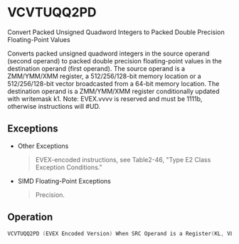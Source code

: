 # VCVTUQQ2PD

Convert Packed Unsigned Quadword Integers to Packed Double Precision Floating-Point Values

Converts packed unsigned quadword integers in the source operand (second operand) to packed double precision floating-point values in the destination operand (first operand).
The source operand is a ZMM/YMM/XMM register, a 512/256/128-bit memory location or a 512/256/128-bit vector broadcasted from a 64-bit memory location.
The destination operand is a ZMM/YMM/XMM register conditionally updated with writemask k1.
Note: EVEX.vvvv is reserved and must be 1111b, otherwise instructions will #UD.

## Exceptions

- Other Exceptions
  > EVEX-encoded instructions, see Table2-46,
  >  "Type E2 Class Exception Conditions."
- SIMD Floating-Point Exceptions
  > Precision.

## Operation

```C
VCVTUQQ2PD (EVEX Encoded Version) When SRC Operand is a Register(KL, VL) = (2, 128), (4, 256), (8, 512)IF (VL == 512) AND (EVEX.b == 1) THENSET_ROUNDING_MODE_FOR_THIS_INSTRUCTION(EVEX.RC);ELSE SET_ROUNDING_MODE_FOR_THIS_INSTRUCTION(MXCSR.RC);FI;FOR j := 0 TO KL-1i := j * 64IF k1[j] OR *no writemask*THEN DEST[i+63:i] :=Convert_UQuadInteger_To_Double_Precision_Floating_Point(SRC[i+63:i])ELSE IF *merging-masking*; merging-maskingTHEN *DEST[i+63:i] remains unchanged*ELSE ; zeroing-maskingDEST[i+63:i] := 0FIFI;VCVTUQQ2PD (EVEX Encoded Version) When SRC Operand is a Memory Source(KL, VL) = (2, 128), (4, 256), (8, 512)FOR j := 0 TO KL-1i := j * 64IF k1[j] OR *no writemask*THEN IF (EVEX.b == 1) THENDEST[i+63:i] :=Convert_UQuadInteger_To_Double_Precision_Floating_Point(SRC[63:0])ELSE DEST[i+63:i] :=Convert_UQuadInteger_To_Double_Precision_Floating_Point(SRC[i+63:i])FI;ELSE IF *merging-masking*; merging-maskingTHEN *DEST[i+63:i] remains unchanged*ELSE ; zeroing-maskingDEST[i+63:i] := 0FIFI;ENDFORDEST[MAXVL-1:VL] := 0Intel C/C++ Compiler Intrinsic EquivalentVCVTUQQ2PD __m512d _mm512_cvtepu64_ps( __m512i a);VCVTUQQ2PD __m512d _mm512_mask_cvtepu64_ps( __m512d s, __mmask8 k, __m512i a);VCVTUQQ2PD __m512d _mm512_maskz_cvtepu64_ps( __mmask8 k, __m512i a);VCVTUQQ2PD __m512d _mm512_cvt_roundepu64_ps( __m512i a, int r);VCVTUQQ2PD __m512d _mm512_mask_cvt_roundepu64_ps( __m512d s, __mmask8 k, __m512i a, int r);VCVTUQQ2PD __m512d _mm512_maskz_cvt_roundepu64_ps( __mmask8 k, __m512i a, int r);VCVTUQQ2PD __m256d _mm256_cvtepu64_ps( __m256i a);VCVTUQQ2PD __m256d _mm256_mask_cvtepu64_ps( __m256d s, __mmask8 k, __m256i a);VCVTUQQ2PD __m256d _mm256_maskz_cvtepu64_ps( __mmask8 k, __m256i a);VCVTUQQ2PD __m128d _mm_cvtepu64_ps( __m128i a);VCVTUQQ2PD __m128d _mm_mask_cvtepu64_ps( __m128d s, __mmask8 k, __m128i a);VCVTUQQ2PD __m128d _mm_maskz_cvtepu64_ps( __mmask8 k, __m128i a);
```
